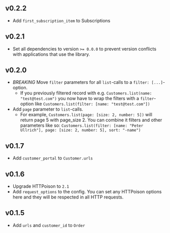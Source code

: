 ## v0.2.2

* Add `first_subscription_item` to Subscriptions

## v0.2.1

* Set all dependencies to version `>= 0.0.0` to prevent version conflicts with applications that use the library.

## v0.2.0

* *BREAKING* Move `filter` parameters for all `list`-calls to a `filter: [...]`-option.
  * If you previously filtered record with e.g. `Customers.list(name: "test@test.com")` you now have to wrap the filters with a `filter`-option like `Customers.list(filter: [name: "test@test.com"])`
* Add `page` parameter to `list`-calls.
  * For example, `Customers.list(page: [size: 2, number: 5])` will return page 5 with page_size 2. You can combine it filters and other parameters like so: `Customers.list(filter: [name: "Peter Ullrich"], page: [size: 2, number: 5], sort: "-name")`

## v0.1.7

* Add `customer_portal` to `Customer.urls`

## v0.1.6
* Upgrade HTTPoison to `2.1`
* Add `request_options` to the config. You can set any HTTPoison options here and they will be respected in all HTTP requests.

## v0.1.5

* Add `urls` and `customer_id` to `Order`